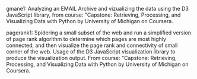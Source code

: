 gmane1: 
Analyzing an EMAIL Archive and vizualizing the data
using the D3 JavaScript library,  from course:
"Capstone: Retrieving, Processing, and Visualizing Data with Python by University of Michigan on Coursera.

pagerank1:
Spidering a small subset of the web and run a simplified version of page rank algorithm to determine which pages are most highly connected, and then visualize the page rank and connectivity of small corner of the web.
Usage of the D3 JavaScript visualization library to produce the visualization output.
From course:
"Capstone: Retrieving, Processing, and Visualizing Data with Python by University of Michigan on Coursera.
